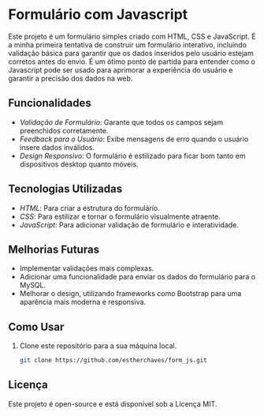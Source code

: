 # Formulário com Javascript
Este projeto é um formulário simples criado com HTML, CSS e JavaScript. É a minha primeira tentativa de construir um formulário interativo, incluindo validação básica para garantir que os dados inseridos pelo usuário estejam corretos antes do envio.
É um ótimo ponto de partida para entender como o Javascript pode ser usado para aprimorar a experiência do usuário e garantir a precisão dos dados na web.

## Funcionalidades
- *Validação de Formulário*: Garante que todos os campos sejam preenchidos corretamente.
- *Feedback para o Usuário*: Exibe mensagens de erro quando o usuário insere dados inválidos.
- *Design Responsivo*: O formulário é estilizado para ficar bom tanto em dispositivos desktop quanto móveis.

## Tecnologias Utilizadas
- *HTML*: Para criar a estrutura do formulário.
- *CSS*: Para estilizar e tornar o formulário visualmente atraente.
- *JavaScript*: Para adicionar validação de formulário e interatividade.

## Melhorias Futuras
- Implementar validações mais complexas.
- Adicionar uma funcionalidade para enviar os dados do formulário para o MySQL.
- Melhorar o design, utilizando frameworks como Bootstrap para uma aparência mais moderna e responsiva.

## Como Usar
1. Clone este repositório para a sua máquina local.
   ```bash
   git clone https://github.com/estherchaves/form_js.git

## Licença
Este projeto é open-source e está disponível sob a Licença MIT.
